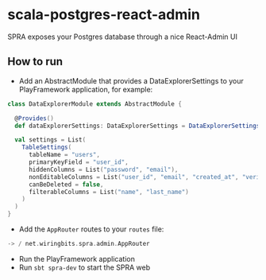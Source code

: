 # scala-postgres-react-admin
SPRA exposes your Postgres database through a nice React-Admin UI

## How to run
- Add an AbstractModule that provides a DataExplorerSettings to your PlayFramework application, for example:
```scala
class DataExplorerModule extends AbstractModule {

  @Provides()
  def dataExplorerSettings: DataExplorerSettings = DataExplorerSettings(settings)

  val settings = List(
    TableSettings(
      tableName = "users",
      primaryKeyField = "user_id",
      hiddenColumns = List("password", "email"),
      nonEditableColumns = List("user_id", "email", "created_at", "verified_on", "name"),
      canBeDeleted = false,
      filterableColumns = List("name", "last_name")
    )
  )
} 
```
- Add the `AppRouter` routes to your `routes` file:
```scala
-> / net.wiringbits.spra.admin.AppRouter
```
- Run the PlayFramework application
- Run `sbt spra-dev` to start the SPRA web
